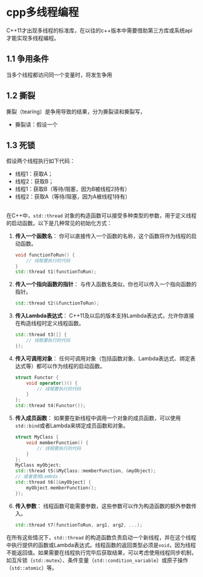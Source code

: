 # cpp多线程编程
C++11才出现多线程的标准库，在以往的c++版本中需要借助第三方库或系统api才能实现多线程编程。

## 1.1 争用条件
当多个线程都访问同一个变量时，将发生争用

## 1.2 撕裂
撕裂（tearing）是争用导致的结果，分为撕裂读和撕裂写，
* 撕裂读：假设一个

## 1.3 死锁
假设两个线程执行如下代码：
* 线程1：获取A；
* 线程2：获取B；
* 线程1：获取B（等待/阻塞，因为B被线程2持有）
* 线程2：获取A（等待/阻塞，因为A被线程1持有）

##
在C++中，`std::thread` 对象的构造函数可以接受多种类型的参数，用于定义线程的启动函数。以下是几种常见的初始化方式：

1. **传入一个函数名**：
   你可以直接传入一个函数的名称，这个函数将作为线程的启动函数。

   ```cpp
   void functionToRun() {
       // 线程要执行的代码
   }
   std::thread t1(functionToRun);
   ```

2. **传入一个指向函数的指针**：
   与传入函数名类似，你也可以传入一个指向函数的指针。

   ```cpp
   std::thread t2(&functionToRun);
   ```

3. **传入Lambda表达式**：
   C++11及以后的版本支持Lambda表达式，允许你直接在构造线程时定义线程函数。

   ```cpp
   std::thread t3([] {
       // 线程要执行的代码
   });
   ```

4. **传入可调用对象**：
   任何可调用对象（包括函数对象、Lambda表达式、绑定表达式等）都可以作为线程的启动函数。

   ```cpp
   struct Functor {
       void operator()() {
           // 线程要执行的代码
       }
   };
   std::thread t4(Functor());
   ```

5. **传入成员函数**：
   如果要在新线程中调用一个对象的成员函数，可以使用`std::bind`或者Lambda来绑定成员函数和对象。

   ```cpp
   struct MyClass {
       void memberFunction() {
           // 线程要执行的代码
       }
   };
   MyClass myObject;
   std::thread t5(&MyClass::memberFunction, &myObject);
   // 或者使用Lambda：
   std::thread t6([&myObject] {
       myObject.memberFunction();
   });
   ```

6. **传入参数**：
   线程函数可能需要参数，这些参数可以作为构造函数的额外参数传入。

   ```cpp
   std::thread t7(functionToRun, arg1, arg2, ...);
   ```

在所有这些情况下，`std::thread` 的构造函数负责启动一个新线程，并在这个线程中执行提供的函数或Lambda表达式。线程函数的返回类型必须是`void`，因为线程不能返回值。如果需要在线程执行完毕后获取结果，可以考虑使用线程同步机制，如互斥锁（`std::mutex`）、条件变量（`std::condition_variable`）或原子操作（`std::atomic`）等。